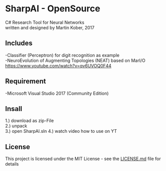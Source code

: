 # SharpAI - OpenSource
C# Research Tool for Neural Networks
<br />
written and designed by Martin Kober, 2017

## Includes
-Classifier (Perceptron) for digit recognition as example
<br />
-NeuroEvolution of Augmenting Topologies (NEAT) based on MarI/O https://www.youtube.com/watch?v=qv6UVOQ0F44

## Requirement
-Microsoft Visual Studio 2017 (Community Edition)

## Insall
1.) download as zip-File
<br />
2.) unpack
<br />
3.) open SharpAI.sln
4.) watch video how to use on YT

## License
This project is licensed under the MIT License - see the [LICENSE.md](LICENSE.md) file for details
